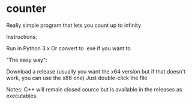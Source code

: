 # counter
Really simple program that lets you count up to infinity

Instructions:

Run in Python 3.x
Or convert to .exe if you want to

"The easy way":

Download a release (usually you want the x64 version but if that doesn't work, you can use the x86 one)
Just double-click the file

Notes:
C++ will remain closed source but is available in the releases as executables.
